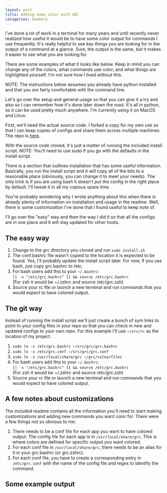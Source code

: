 ```yaml
---
layout: post
title: Adding some color with GRC
catagories: Geekery
---
```

I've done a lot of work in a terminal for many years and until recently never realized how useful it would be to have some color output for commands I use frequently.  It's really helpful to see key things you are looking for in the output of a command at a glance.  Sure, the output is the same, but it makes it easier to see what you are looking for.  

There are some examples of what it looks like below.  Keep in mind you can change any of the colors, what commands use color, and what things are highlighted yourself.  I'm not sure how I lived without this.

NOTE: The instructions below assumes you already have python installed and that you are fairly comfortable with the command line.

Let's go over the setup and general usage so that you can give it a try and also so I can remember how it's done later down the road.  It's all in python, so it can be used pretty much anywhere.  I'm currently using it on MacOS and Linux. 

First, we'll need the actual source code.  I forked a copy for my own use so that I can keep copies of configs and share them across multiple machines.  The repo is [here](https://github.com/jellyfishsizzle/grc). 

With the source code cloned, it's just a matter of running the included install script.  NOTE: You'll need to use sudo if you go with the defaults in the install script. 

There is a section that outlines installation that has some useful information.  Basically, you run the install script and it will copy all of the bits to a reasonable place (obviously, you can change it to meet your needs).  The only trick is if you are using bash it doesn't put the config in the right place by default.  I'll tweak it in all my copious spare time.  

You're probably wondering why I wrote anything about this when there is already plenty of information on installation and usage in the readme.  Well, there is some customization I've done that I found useful to keep note of.  

I'll go over the "easy" way and then the way I did it so that all the configs are in one place and it will stay updated for other hosts.  

## The easy way
1. Change to the grc directory you cloned and run `sudo install.sh`
2. The conf.bashrc file wasn't copied to the location it is expected to be found.  Yes, I'll probably update the install script later.  For now, if you use bash, just copy grc.bashrc to /etc. 
3. For bash users add this to your `~/.bashrc`:  
`[[ -s "/etc/grc.bashrc" ]] && source /etc/grc.bashrc`  
(For zsh it would be ~/.zshrc and source /etc/grc.zsh)  
4. Source your rc file or launch a new terminal and run commands that you would expect to have colored output.

## The git way
Instead of running the install script we'll just create a bunch of sym links to point to your config files in your repo so that you can check in new and updated configs to your own repo.  For this example I'll use `~/src/rc` as the location of my project.
1. `sudo ln -s /etc/grc.bashrc ~/src/grc/grc.bashrc`
2. `sudo ln -s /etc/grc.conf ~/src/grc/grc.conf`
3. `sudo ln -s /usr/local/share/grc ~/grc/colourfiles`
4. For bash users add this to your `~/.bashrc`:  
`[[ -s "/etc/grc.bashrc" ]] && source /etc/grc.bashrc`  
(For zsh it would be ~/.zshrc and source /etc/grc.zsh)
5. Source your rc file or launch a new terminal and run commands that you would expect to have colored output.

## A few notes about customizations
The included readme contains all the information you'll need to start making customizations and adding new commands you want color for.  There were a few things not so obvious to me:
1. There needs to be a conf file for each app you want to have colored output. The config file for each app is in `/usr/local/share/grc`.  This is where colors are defined for specific output you want colored.
2. For each conf file in `/usr/local/share/grc`, there needs to be an alias for it in your grc.bashrc (or grc.zshrc). 
3. For each conf file, you have to create a corresponding entry in `/etc/grc.conf` with the name of the config file and regex to identify the command.

## Some example output

<script id="asciicast-344961" src="https://asciinema.org/a/344961.js" async data-speed=".75"></script>